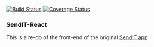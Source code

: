 [![Build Status](https://travis-ci.org/un-tethered/sendit-react.svg?branch=develop)](https://travis-ci.org/un-tethered/sendit-react)
[![Coverage Status](https://coveralls.io/repos/github/un-tethered/sendit-react/badge.svg?branch=develop)](https://coveralls.io/github/un-tethered/sendit-react?branch=develop)

### SendIT-React
This is a re-do of the front-end of the original [SendIT app](https://github.com/un-tethered/SendIT)
